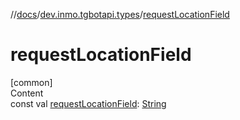 //[docs](../../index.md)/[dev.inmo.tgbotapi.types](index.md)/[requestLocationField](request-location-field.md)



# requestLocationField  
[common]  
Content  
const val [requestLocationField](request-location-field.md): [String](https://kotlinlang.org/api/latest/jvm/stdlib/kotlin/-string/index.html)  



